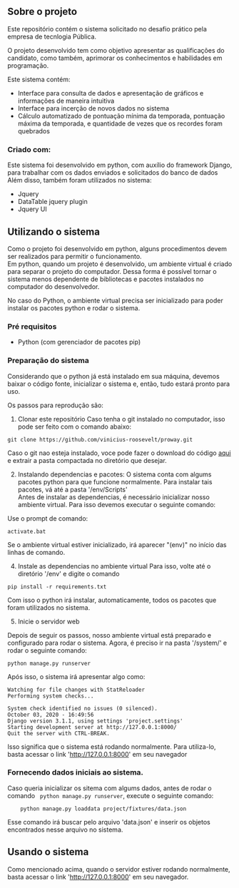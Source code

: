 <!-- 
    ** README of the project **
    This file contains the instructions and information for runnning and using the system locally
    Created by: Vinicius Roosevelt Santos Dias
 -->

<!-- ABOUT THE PROJECT -->
## Sobre o projeto

Este repositório contém o sistema solicitado no desafio prático pela empresa de tecnlogia Pública.

O projeto desenvolvido tem como objetivo apresentar as qualificações do candidato, como também, aprimorar os conhecimentos
e habilidades em programação.

Este sistema contém:
* Interface para consulta de dados e apresentação de gráficos e informações de maneira intuitiva
* Interface para incerção de novos dados no sistema
* Cálculo automatizado de pontuação mínima da temporada, pontuação máxima da temporada, e quantidade de vezes que os recordes foram quebrados

### Criado com:
Este sistema foi desenvolvido em python, com auxílio do framework Django, para trabalhar com os dados enviados e solicitados do banco de dados<br>
Além disso, também foram utilizados no sistema:
* Jquery
* DataTable jquery plugin
* Jquery UI

<!-- GETTING STARTED -->
## Utilizando o sistema

Como o projeto foi desenvolvido em python, alguns procedimentos devem ser realizados para permitir o funcionamento.<br/>
Em python, quando um projeto é desenvolvido, um ambiente virtual é criado para separar o projeto do computador. Dessa forma
é possível tornar o sistema menos dependente de bibliotecas e pacotes instalados no computador do desenvolvedor.

No caso do Python, o ambiente virtual precisa ser inicializado para poder instalar os pacotes python e rodar o sistema.

### Pré requisitos

* Python (com gerenciador de pacotes pip)

### Preparação do sistema

Considerando que o python já está instalado em sua máquina, devemos baixar o código fonte, inicializar o sistema e, então, tudo estará pronto para uso.

Os passos para reprodução são:

1. Clonar este repositório
Caso tenha o git instalado no computador, isso pode ser feito com o comando abaixo:
```
git clone https://github.com/vinicius-roosevelt/proway.git
```
Caso o git nao esteja instalado, voce pode fazer o download do código [aqui](https://github.com/vinicius-roosevelt/proway) e extrair a pasta compactada no diretório que desejar.

2. Instalando dependencias e pacotes:
O sistema conta com algums pacotes python para que funcione normalmente. Para instalar tais pacotes, vá até a pasta '/env/Scripts'<br>
Antes de instalar as dependencias, é necessário inicializar nosso ambiente virtual. Para isso devemos executar o seguinte comando:

Use o prompt de comando:
```
activate.bat
```

Se o ambiente virtual estiver inicializado, irá aparecer "(env)" no início das linhas de comando.

4. Instale as dependencias no ambiente virtual
Para isso, volte até o diretório '/env' e digite o comando

```
pip install -r requirements.txt
```

Com isso o python irá instalar, automaticamente, todos os pacotes que foram utilizados no sistema.

5. Inicie o servidor web

Depois de seguir os passos, nosso ambiente virtual está preparado e configurado para rodar o sistema. Agora, é preciso ir na pasta '/system/' e rodar o seguinte comando:

```
python manage.py runserver 
```

Após isso, o sistema irá apresentar algo como:
```
Watching for file changes with StatReloader
Performing system checks...

System check identified no issues (0 silenced).
October 03, 2020 - 16:49:56
Django version 3.1.1, using settings 'project.settings'
Starting development server at http://127.0.0.1:8000/
Quit the server with CTRL-BREAK.
```

Isso significa que o sistema está rodando normalmente. Para utiliza-lo, basta acessar o link 'http://127.0.0.1:8000' em seu navegador

### Fornecendo dados iniciais ao sistema.
Caso queria inicializar os sitema com algums dados, antes de rodar  o comando ``` python manage.py runserver```, execute o seguinte comando:
```
    python manage.py loaddata project/fixtures/data.json
```

Esse comando irá buscar pelo arquivo 'data.json' e inserir os objetos encontrados nesse arquivo no sistema.

## Usando o sistema

Como mencionado acima, quando o servidor estiver rodando normalmente, basta acessar o link 'http://127.0.0.1:8000' em seu navegador.